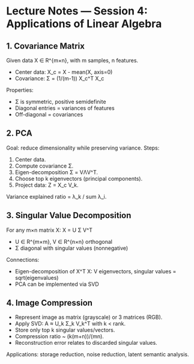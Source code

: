 <!-- Math rendered using GitHub Markdown: use $...$ and $$...$$ -->


# Lecture Notes — Session 4: Applications of Linear Algebra

## 1. Covariance Matrix
Given data X ∈ R^{m×n}, with m samples, n features.
- Center data: X_c = X - mean(X, axis=0)
- Covariance: Σ = (1/(m-1)) X_c^T X_c

Properties:
- Σ is symmetric, positive semidefinite
- Diagonal entries = variances of features
- Off-diagonal = covariances

## 2. PCA
Goal: reduce dimensionality while preserving variance.
Steps:
1. Center data.
2. Compute covariance Σ.
3. Eigen-decomposition Σ = VΛV^T.
4. Choose top k eigenvectors (principal components).
5. Project data: Z = X_c V_k.

Variance explained ratio = λ_k / sum λ_i.

## 3. Singular Value Decomposition
For any m×n matrix X:
X = U Σ V^T
- U ∈ R^{m×m}, V ∈ R^{n×n} orthogonal
- Σ diagonal with singular values (nonnegative)

Connections:
- Eigen-decomposition of X^T X: V eigenvectors, singular values = sqrt(eigenvalues)
- PCA can be implemented via SVD

## 4. Image Compression
- Represent image as matrix (grayscale) or 3 matrices (RGB).
- Apply SVD: A ≈ U_k Σ_k V_k^T with k < rank.
- Store only top k singular values/vectors.
- Compression ratio ~ (k(m+n))/(mn).
- Reconstruction error relates to discarded singular values.

Applications: storage reduction, noise reduction, latent semantic analysis.